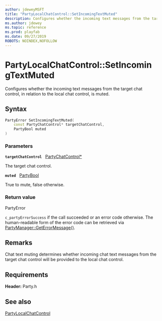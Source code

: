 ```yaml
---
author: jdeweyMSFT
title: "PartyLocalChatControl::SetIncomingTextMuted"
description: Configures whether the incoming text messages from the target chat control, in relation to the local chat control, is muted.
ms.author: jdewey
ms.topic: reference
ms.prod: playfab
ms.date: 09/27/2019
ROBOTS: NOINDEX,NOFOLLOW
---
```


# PartyLocalChatControl::SetIncomingTextMuted  

Configures whether the incoming text messages from the target chat control, in relation to the local chat control, is muted.  

## Syntax  
  
```cpp
PartyError SetIncomingTextMuted(  
    const PartyChatControl* targetChatControl,  
    PartyBool muted  
)  
```  
  
### Parameters  
  
**`targetChatControl`** &nbsp; [PartyChatControl*](../../PartyChatControl/partychatcontrol.md)  
  
The target chat control.  
  
**`muted`** &nbsp; [PartyBool](../../../typedefs.md)  
  
True to mute, false otherwise.  
  
  
### Return value  
PartyError
  
```c_partyErrorSuccess``` if the call succeeded or an error code otherwise. The human-readable form of the error code can be retrieved via [PartyManager::GetErrorMessage()](../../PartyManager/methods/partymanager_geterrormessage.md).
  
## Remarks  
  
Chat text muting determines whether incoming chat text messages from the target chat control will be provided to the local chat control.
  
## Requirements  
  
**Header:** Party.h
  
## See also  
[PartyLocalChatControl](../partylocalchatcontrol.md)  

  
  
